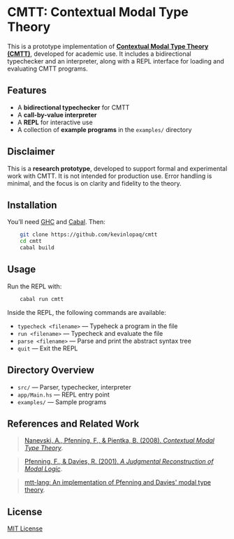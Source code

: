 # CMTT: Contextual Modal Type Theory

This is a prototype implementation of [**Contextual Modal Type Theory (CMTT)**](https://software.imdea.org/~aleks/papers/cmtt/cmtt.pdf), developed for academic use. It includes a bidirectional typechecker and an interpreter, along with a REPL interface for loading and evaluating CMTT programs.

## Features

- A **bidirectional typechecker** for CMTT  
- A **call-by-value interpreter**  
- A **REPL** for interactive use  
- A collection of **example programs** in the `examples/` directory  

## Disclaimer

This is a **research prototype**, developed to support formal and experimental work with CMTT. It is not intended for production use. Error handling is minimal, and the focus is on clarity and fidelity to the theory.

## Installation

You’ll need [GHC](https://www.haskell.org/ghc/) and [Cabal](https://www.haskell.org/cabal/). Then:

```bash
    git clone https://github.com/kevinlopaq/cmtt
    cd cmtt
    cabal build
```

## Usage

Run the REPL with:

```bash
    cabal run cmtt
```

Inside the REPL, the following commands are available:

- `typecheck <filename>` — Typeheck a program in the file  
- `run <filename>` — Typecheck and evaluate the file  
- `parse <filename>` — Parse and print the abstract syntax tree  
- `quit` — Exit the REPL  

## Directory Overview

- `src/` — Parser, typechecker, interpreter  
- `app/Main.hs` — REPL entry point  
- `examples/` — Sample programs  

## References and Related Work

> [Nanevski, A., Pfenning, F., & Pientka, B. (2008). *Contextual Modal Type Theory*](https://software.imdea.org/~aleks/papers/cmtt/cmtt.pdf).  

> [Pfenning, F., & Davies, R. (2001). *A Judgmental Reconstruction of Modal Logic*](https://www.cs.cmu.edu/~fp/papers/mscs00.pdf).  

> [mtt-lang: An implementation of Pfenning and Davies' modal type theory](https://github.com/mtt-lang).

## License

[MIT License](LICENSE)
